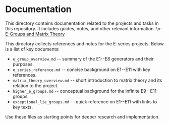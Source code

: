 # Documentation

This directory contains documentation related to the projects and tasks in this repository. It includes guides, notes, and other relevant information.
\n- [E-Groups and Matrix Theory](e_groups_overview.md)

This directory collects references and notes for the E-series projects.
Below is a list of key documents:

- `e_group_overview.md` -- summary of the E1--E8 generators and their purposes.
- `e_series_reference.md` -- concise background on E1--E11 with key references.
- `matrix_theory_overview.md` -- short introduction to matrix theory and its
  relation to the project.
- `higher_e_groups.md` -- conceptual background for the infinite E9--E11 groups.
- `exceptional_lie_groups.md` -- quick reference on E1--E11 with links to key texts.

Use these files as starting points for deeper research and implementation.
